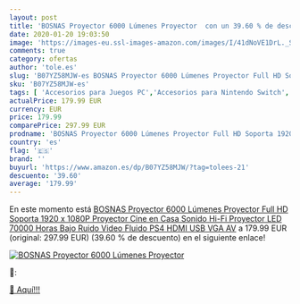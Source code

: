 ```yaml
---
layout: post
title: 'BOSNAS Proyector 6000 Lúmenes Proyector  con un 39.60 % de descuento'
date: 2020-01-20 19:03:50
image: 'https://images-eu.ssl-images-amazon.com/images/I/41dNoVE1DrL._SL400_.jpg'
comments: true
category: ofertas
author: 'tole.es'
slug: 'B07YZ58MJW-es BOSNAS Proyector 6000 Lúmenes Proyector Full HD Soporta...'
sku: 'B07YZ58MJW-es'
tags: [ 'Accesorios para Juegos PC','Accesorios para Nintendo Switch','Accesorios para PlayStation 4','Almacenamiento de datos','Almacenamiento de datos externo','Discos duros externos','Electrónica','Hardware y juegos para Nintendo Switch','Hardware y juegos para PlayStation 4','Informática','Juegos y Accesorios para PC','Memoria para Nintendo Switch','Tarjetas de memoria','Tarjetas microSD','Videojuegos','Volantes para PC','ps4', ]
actualPrice: 179.99 EUR
currency: EUR
price: 179.99
comparePrice: 297.99 EUR
prodname: 'BOSNAS Proyector 6000 Lúmenes Proyector Full HD Soporta 1920 x 1080P Proyector Cine en Casa Sonido Hi-Fi Proyector LED 70000 Horas Bajo Ruido Video Fluido PS4 HDMI USB VGA AV'
country: 'es'
flag: '🇪🇸'
brand: ''
buyurl: 'https://www.amazon.es/dp/B07YZ58MJW/?tag=tolees-21'
descuento: '39.60'
average: '179.99'
---
```


En este momento está [BOSNAS Proyector 6000 Lúmenes Proyector Full HD Soporta 1920 x 1080P Proyector Cine en Casa Sonido Hi-Fi Proyector LED 70000 Horas Bajo Ruido Video Fluido PS4 HDMI USB VGA AV](https://www.amazon.es/dp/B07YZ58MJW/?tag=tolees-21) a 179.99 EUR (original: 297.99 EUR) (39.60 %  de descuento) en el siguiente enlace!

[![BOSNAS Proyector 6000 Lúmenes Proyector ](https://images-eu.ssl-images-amazon.com/images/I/41dNoVE1DrL._SL400_.jpg)](https://www.amazon.es/dp/B07YZ58MJW/?tag=tolees-21)

🔎:


[🛒 Aquí!!!](https://www.amazon.es/dp/B07YZ58MJW/?tag=tolees-21)
